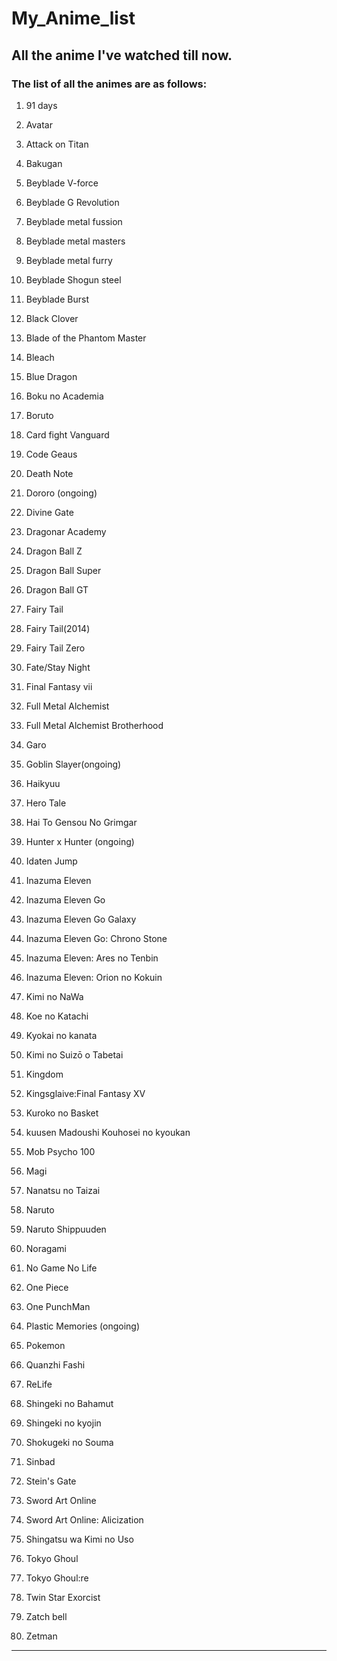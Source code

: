 # My_Anime_list

## All the anime I've watched till now.

### The list of all the animes are as follows:

1. 91 days 

1.	Avatar

2.	Attack on Titan

3.	Bakugan

4.	Beyblade V-force
    
4. Beyblade G Revolution
    
4. Beyblade metal fussion
    
4. Beyblade metal masters
    
4. Beyblade metal furry
    
4. Beyblade Shogun steel
    
4. Beyblade Burst

5. Black Clover

5. Blade of the Phantom Master

6. Bleach

7. Blue Dragon

8. Boku no Academia

9. Boruto

9. Card fight Vanguard

10.	Code Geaus

11.	Death Note

11. Dororo (ongoing)

11. Divine Gate

12. Dragonar Academy

12.	Dragon Ball Z

13.	Dragon Ball Super

14.	Dragon Ball GT

15.	Fairy Tail

16.	Fairy Tail(2014)

17.	Fairy Tail Zero

18.	Fate/Stay Night

19.	Final Fantasy vii

20.	Full Metal Alchemist

21.	Full Metal Alchemist Brotherhood

22.	Garo

23. Goblin Slayer(ongoing)

23.	Haikyuu

24.	Hero Tale

25.	Hai To Gensou No Grimgar

25. Hunter x Hunter (ongoing)

26. Idaten Jump

26.	Inazuma Eleven

26. Inazuma Eleven Go

26. Inazuma Eleven Go Galaxy

26. Inazuma Eleven Go: Chrono Stone

26. Inazuma Eleven: Ares no Tenbin

26. Inazuma Eleven: Orion no Kokuin

27.	Kimi no NaWa

28.	Koe no Katachi

29.	Kyokai no kanata

30. Kimi no Suizō o Tabetai

30. Kingdom

31. Kingsglaive:Final Fantasy XV

32. Kuroko no Basket

33. kuusen Madoushi Kouhosei no kyoukan

33. Mob Psycho 100

34. Magi

34. Nanatsu no Taizai

35. Naruto

35. Naruto Shippuuden

35. Noragami

35. No Game No Life

36. One Piece

37. One PunchMan

38. Plastic Memories (ongoing) 

38. Pokemon

39. Quanzhi Fashi

40. ReLife

41. Shingeki no Bahamut

42. Shingeki no kyojin

42. Shokugeki no Souma

43. Sinbad

43. Stein's Gate

44. Sword Art Online

44. Sword Art Online: Alicization

45. Shingatsu wa Kimi no Uso

46. Tokyo Ghoul

46. Tokyo Ghoul:re

47. Twin Star Exorcist

48. Zatch bell

49. Zetman

***
